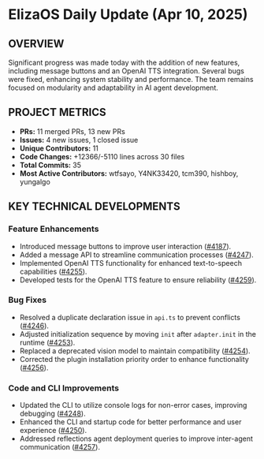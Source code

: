 # ElizaOS Daily Update (Apr 10, 2025)

## OVERVIEW 
Significant progress was made today with the addition of new features, including message buttons and an OpenAI TTS integration. Several bugs were fixed, enhancing system stability and performance. The team remains focused on modularity and adaptability in AI agent development.

## PROJECT METRICS
- **PRs:** 11 merged PRs, 13 new PRs
- **Issues:** 4 new issues, 1 closed issue
- **Unique Contributors:** 11
- **Code Changes:** +12366/-5110 lines across 30 files
- **Total Commits:** 35
- **Most Active Contributors:** wtfsayo, Y4NK33420, tcm390, hishboy, yungalgo

## KEY TECHNICAL DEVELOPMENTS

### Feature Enhancements
- Introduced message buttons to improve user interaction ([#4187](https://github.com/elizaos/eliza/pull/4187)).
- Added a message API to streamline communication processes ([#4247](https://github.com/elizaos/eliza/pull/4247)).
- Implemented OpenAI TTS functionality for enhanced text-to-speech capabilities ([#4255](https://github.com/elizaos/eliza/pull/4255)).
- Developed tests for the OpenAI TTS feature to ensure reliability ([#4259](https://github.com/elizaos/eliza/pull/4259)).

### Bug Fixes
- Resolved a duplicate declaration issue in `api.ts` to prevent conflicts ([#4246](https://github.com/elizaos/eliza/pull/4246)).
- Adjusted initialization sequence by moving `init` after `adapter.init` in the runtime ([#4253](https://github.com/elizaos/eliza/pull/4253)).
- Replaced a deprecated vision model to maintain compatibility ([#4254](https://github.com/elizaos/eliza/pull/4254)).
- Corrected the plugin installation priority order to enhance functionality ([#4256](https://github.com/elizaos/eliza/pull/4256)).

### Code and CLI Improvements
- Updated the CLI to utilize console logs for non-error cases, improving debugging ([#4248](https://github.com/elizaos/eliza/pull/4248)).
- Enhanced the CLI and startup code for better performance and user experience ([#4250](https://github.com/elizaos/eliza/pull/4250)).
- Addressed reflections agent deployment queries to improve inter-agent communication ([#4257](https://github.com/elizaos/eliza/pull/4257)).
